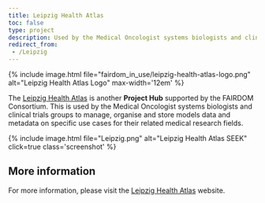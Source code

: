 ```yaml
---
title: Leipzig Health Atlas
toc: false
type: project
description: Used by the Medical Oncologist systems biologists and clinical trials groups.
redirect_from:
 - /Leipzig
---
```


{% include image.html file="fairdom_in_use/leipzig-health-atlas-logo.png" alt="Leipzig Health Atlas Logo" max-width='12em' %}

The [Leipzig Health Atlas](https://www.health-atlas.de) is another **Project Hub** supported by the FAIRDOM Consortium. This is used by the Medical Oncologist systems biologists and clinical trials groups to manage, organise and store models data and metadata on specific use cases for their related medical research fields.



{% include image.html file="Leipzig.png" alt="Leipzig Health Atlas SEEK" click=true class='screenshot' %}

## More information

For more information, please visit the [Leipzig Health Atlas](https://www.health-atlas.de) website. 
